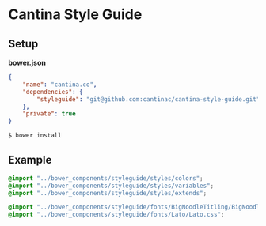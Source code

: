 # Cantina Style Guide

## Setup

**bower.json**

```json
{
    "name": "cantina.co",
    "dependencies": {
        "styleguide": "git@github.com:cantinac/cantina-style-guide.git"
    },
    "private": true
}
```

```bash
$ bower install
```

## Example

```css
@import "../bower_components/styleguide/styles/colors";
@import "../bower_components/styleguide/styles/variables";
@import "../bower_components/styleguide/styles/extends";

@import "../bower_components/styleguide/fonts/BigNoodleTitling/BigNoodleTitling.css";
@import "../bower_components/styleguide/fonts/Lato/Lato.css";
```
